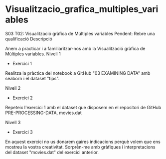# Visualitzacio_grafica_multiples_variables
S03 T02: Visualització gràfica de Múltiples variables
Pendent: Rebre una qualificació
Descripció

Anem a practicar i a familiaritzar-nos amb la Visualització gràfica de Múltiples variables.
Nivell 1

- Exercici 1

Realitza la pràctica del notebook a GitHub "03 EXAMINING DATA" amb seaborn i el dataset "tips".

Nivell 2

- Exercici 2

Repeteix l'exercici 1 amb el dataset que disposem en el repositori de GitHub PRE-PROCESSING-DATA, movies.dat

Nivell 3

- Exercici 3

En aquest exercici no us donarem gaires indicacions perquè volem que ens mostreu la vostra creativitat. Sorprèn-me amb gràfiques i interpretacions del dataset "movies.dat" del exercici anterior.
